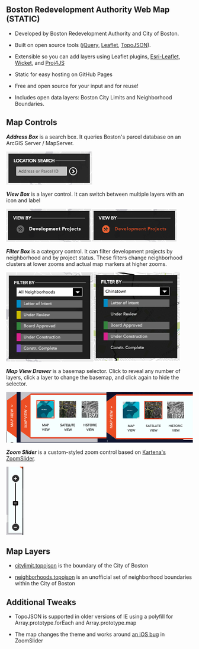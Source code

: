 ## Boston Redevelopment Authority Web Map (STATIC)

* Developed by Boston Redevelopment Authority and City of Boston.

* Built on open source tools (<a href="http://jquery.com">jQuery</a>, <a href="http://leafletjs.com">Leaflet</a>, <a href="https://github.com/mbostock/topojson/wiki">TopoJSON</a>).

* Extensible so you can add layers using Leaflet plugins, <a href="http://esri.github.io/esri-leaflet/">Esri-Leaflet</a>, <a href="http://arthur-e.github.io/Wicket/">Wicket</a>, and <a href="https://github.com/proj4js/proj4js#using">Proj4JS</a>

* Static for easy hosting on GitHub Pages

* Free and open source for your input and for reuse!

* Includes open data layers: Boston City Limits and Neighborhood Boundaries.

## Map Controls

***Address Box*** is a search box. It queries Boston's parcel database on an ArcGIS Server / MapServer.

<img src="screenshots/addressbox.png"/>

***View Box*** is a layer control. It can switch between multiple layers with an icon and label

<img src="screenshots/viewbox.png"/>

***Filter Box*** is a category control. It can filter development projects by neighborhood and by project status. These filters change neighborhood clusters at lower zooms and actual map markers at higher zooms.

<img src="screenshots/filterbox.png"/>

***Map View Drawer*** is a basemap selector. Click to reveal any number of layers, click a layer to change the basemap, and click again to hide the selector.

<img src="screenshots/mapview.png"/>

***Zoom Slider*** is a custom-styled zoom control based on <a href="https://github.com/kartena/Leaflet.zoomslider">Kartena's ZoomSlider</a>.

<img src="screenshots/zoomslider.png"/>

## Map Layers

* <a href="static/citylimit.topojson">citylimit.topojson</a> is the boundary of the City of Boston

* <a href="static/neighborhoods.topojson">neighborhoods.topojson</a> is an unofficial set of neighborhood boundaries within the City of Boston

## Additional Tweaks

* TopoJSON is supported in older versions of IE using a polyfill for Array.prototype.forEach and Array.prototype.map

* The map changes the theme and works around <a href="https://github.com/kartena/Leaflet.zoomslider/issues/55">an iOS bug</a> in ZoomSlider
